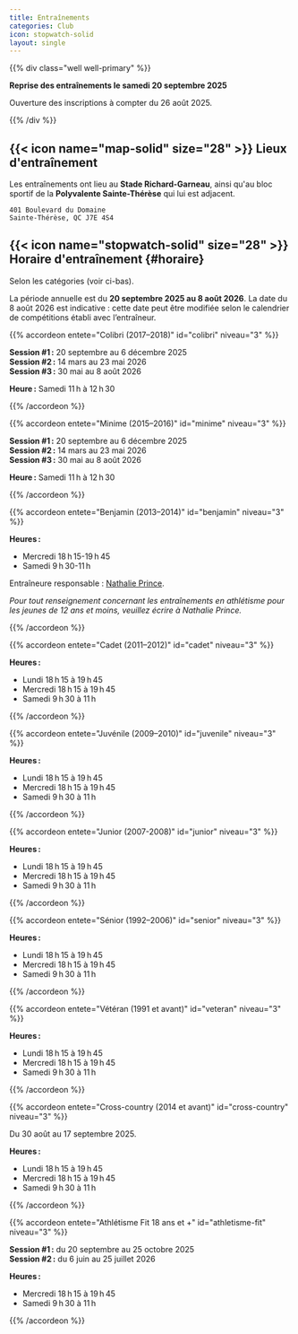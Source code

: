 ```yaml
---
title: Entraînements
categories: Club
icon: stopwatch-solid
layout: single
---
```


{{% div class="well well-primary" %}}

**Reprise des entraînements le samedi 20 septembre 2025**

Ouverture des inscriptions à compter du 26 août 2025.

{{% /div %}}

## {{< icon name="map-solid" size="28" >}} Lieux d'entraînement

Les entraînements ont lieu au **Stade Richard-Garneau**, ainsi qu'au bloc sportif de la **Polyvalente Sainte-Thérèse** qui lui est adjacent.

```
401 Boulevard du Domaine  
Sainte-Thérèse, QC J7E 4S4
```

## {{< icon name="stopwatch-solid" size="28" >}} Horaire d'entraînement {#horaire}

Selon les catégories (voir ci-bas).

La période annuelle est du **20 septembre 2025 au 8 août 2026**.
La date du 8 août 2026 est indicative : cette date peut être modifiée selon le calendrier de compétitions établi avec l’entraîneur.

{{% accordeon entete="Colibri (2017–2018)" id="colibri" niveau="3" %}}

**Session #1 :** 20 septembre au 6 décembre 2025 \
**Session #2 :** 14 mars au 23 mai 2026 \
**Session #3 :** 30 mai au 8 août 2026

**Heure :** Samedi 11 h à 12 h 30

{{% /accordeon %}}

{{% accordeon entete="Minime (2015–2016)" id="minime" niveau="3" %}}

**Session #1 :** 20 septembre au 6 décembre 2025 \
**Session #2 :** 14 mars au 23 mai 2026 \
**Session #3 :** 30 mai au 8 août 2026

**Heure :** Samedi 11 h à 12 h 30

{{% /accordeon %}}

{{% accordeon entete="Benjamin (2013–2014)" id="benjamin" niveau="3" %}}

**Heures :**

- Mercredi 18 h 15-19 h 45
- Samedi 9 h 30-11 h

Entraîneure responsable : [Nathalie Prince](/club/entraineurs/nathalie-prince/). 

_Pour tout renseignement concernant les entraînements en athlétisme pour les jeunes de 12 ans et moins, veuillez écrire à Nathalie Prince._

{{% /accordeon %}}

{{% accordeon entete="Cadet (2011–2012)" id="cadet" niveau="3" %}}

**Heures :**

- Lundi 18 h 15 à 19 h 45
- Mercredi 18 h 15 à 19 h 45
- Samedi 9 h 30 à 11 h

{{% /accordeon %}}

{{% accordeon entete="Juvénile (2009–2010)" id="juvenile" niveau="3" %}}

**Heures :**

- Lundi 18 h 15 à 19 h 45
- Mercredi 18 h 15 à 19 h 45
- Samedi 9 h 30 à 11 h

{{% /accordeon %}}

{{% accordeon entete="Junior (2007-2008)" id="junior" niveau="3" %}}

**Heures :**

- Lundi 18 h 15 à 19 h 45
- Mercredi 18 h 15 à 19 h 45
- Samedi 9 h 30 à 11 h

{{% /accordeon %}}

{{% accordeon entete="Sénior (1992–2006)" id="senior" niveau="3" %}}

**Heures :**

- Lundi 18 h 15 à 19 h 45
- Mercredi 18 h 15 à 19 h 45
- Samedi 9 h 30 à 11 h

{{% /accordeon %}}

{{% accordeon entete="Vétéran (1991 et avant)" id="veteran" niveau="3" %}}

**Heures :**

- Lundi 18 h 15 à 19 h 45
- Mercredi 18 h 15 à 19 h 45
- Samedi 9 h 30 à 11 h

{{% /accordeon %}}

{{% accordeon entete="Cross-country (2014 et avant)" id="cross-country" niveau="3" %}}

Du 30 août au 17 septembre 2025.

**Heures :**

- Lundi 18 h 15 à 19 h 45
- Mercredi 18 h 15 à 19 h 45
- Samedi 9 h 30 à 11 h

{{% /accordeon %}}

{{% accordeon entete="Athlétisme Fit 18 ans et +" id="athletisme-fit" niveau="3" %}}

**Session #1 :** du 20 septembre au 25 octobre 2025 \
**Session #2 :** du 6 juin au 25 juillet 2026

**Heures :**

- Mercredi 18 h 15 à 19 h 45
- Samedi 9 h 30 à 11 h

{{% /accordeon %}}

